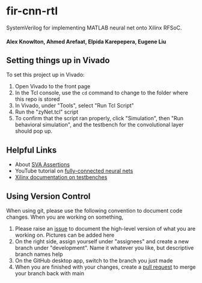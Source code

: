 # fir-cnn-rtl
SystemVerilog for implementing MATLAB neural net onto Xilinx RFSoC.

#### Alex Knowlton, Ahmed Arefaat, Elpida Karepepera, Eugene Liu

## Setting things up in Vivado
To set this project up in Vivado:
1. Open Vivado to the front page
2. In the Tcl console, use the `cd` command to change to the folder where this repo is stored
3. In Vivado, under "Tools", select "Run Tcl Script"
4. Run the "zyNet.tcl" script
5. To confirm that the script ran properly, click "Simulation", then "Run behavioral simulation", and the testbench for the convolutional layer should pop up.

## Helpful Links
- About [SVA Assertions](https://www.systemverilog.io/verification/sva-basics/#:~:text=SystemVerilog%20Assertions%20%28SVA%29%20is%20essentially%20a%20language%20construct,in%20a%20SystemVerilog%20format%20which%20tools%20can%20understand.)
- YouTube tutorial on [fully-connected neural nets](https://www.youtube.com/watch?v=rw_JITpbh3k&list=PLJePd8QU_LYKZwJnByZ8FHDg5l1rXtcIq)
- [Xilinx documentation on testbenches](https://www.xilinx.com/content/dam/xilinx/support/documents/university/Vivado-Teaching/HDL-Design/2015x/Verilog/docs-pdf/lab4.pdf)

## Using Version Control
When using git, please use the following convention to document code changes. When you are working on something,
1. Please raise an [issue](https://github.com/Codax2000/fir-cnn-rtl/issues) to document the high-level version of what you are working on. Pictures can be added here
2. On the right side, assign yourself under "assignees" and create a new branch under "development". Name it whatever you like, but descriptive branch names help
3. On the GitHub desktop app, switch to the branch you just made
4. When you are finished with your changes, create a [pull request](https://github.com/Codax2000/fir-cnn-rtl/pulls) to merge your branch back with main